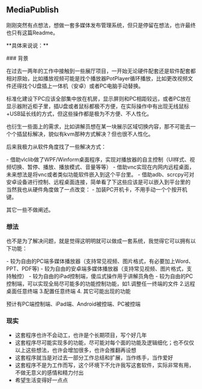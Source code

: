 ## MediaPublish

<p>刚刚突然有点想法，想做一套多媒体发布管理系统，但只是停留在想法，也许最终也只有这篇Readme。</p>
<p>**具体来说说：**</p>
### 背景
<p>在过去一两年的工作中接触到一些展厅项目，一开始无论硬件配套还是软件配套都相对原始，比如播放视频可能是找个播放器PotPlayer循环播放，比如更改视频文件还得找个U盘插上一体机（安卓）或者PC电脑手动替换。</p>
<p>标准化建设下PC应该全部集中放在机房，显示屏则和PC相距较远，或者PC放在显示器附近柜子里，插U盘或者鼠标都极不方便，在实际操作中有出现无线鼠标+USB延长线的方式，但这些操作都是极为不方便、不人性化。</p>
<p>也衍生一些面上的需求，比如讲解员想在某一块展示区域切换内容，那不可能去一个个插鼠标解决，貌似有kvm那种方式解决？但也很不人性化。</p>
<p>后来我极力从软件角度找了一些解决方式：</p>
 - 借助vlclib做了WPF/Winform桌面程序，实现对播放器的自主控制（UI样式、视频切换、暂停、播放、播放模式、音量等等）
 - 借助vnc实现在内网内远程桌面，未来想法是将vnc或者类似功能软件嵌入到这个平台里。
 - 借助adb、scrcpy可对安卓设备进行控制、远程桌面连接，简单看了下这些应该是可以嵌入到平台里的
 当然我也从硬件角度做了一点改变：
 - 加装PC开机卡，不用手动一个个按开机键。

其它一些不做阐述。

### 想法
<p>也不是为了解决问题，就是觉得这明明就可以做成一套系统，我觉得它可以拥有以下功能：</p>
- 较为自由的PC端多媒体播放器（支持常见视频、图片格式，有必要加上Word、PPT、PDF等)
- 较为自由的安卓端多媒体播放器（支持常见视频、图片格式，支持触控）
- 较为自由的iPad控制端，傻瓜式操作用于讲解员角色
- 较为自由的PC控制端，可以实现全局尽可能多的功能控制功能，如1.调整任一终端的文件 2.远程桌面任意终端 3.配置任意终端 4. 其它可能出现的功能

预计有PC端控制端、iPad端、Android被控端、PC被控端

### 现实
- 这套程序也许不会动工，也许是个长期项目，写个好几年
- 这套程序尽可能实现多的功能，尽可能对每个面的功能及逻辑细化；也不仅仅以上这些想法，也许会增加很多，也许会推翻再设想
- 这套程序就当是对过去一部分工作总结和扩展，当作练手，当作爱好
- 这套程序不是为工作而写，这个环境下不允许我写这套软件，实际非常有用，不做无意义的感情和精力付出
- 希望生活变得好一点点

